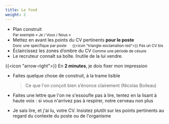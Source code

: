 ```yaml
---
title: Le fond
weight: 2
---
```

- Plan construit\
  <small>Par exemple « Je / Vous / Nous »</small>
- Mettez en avant les points du CV pertinents **pour le poste**\
  <small>Donc une spécifique par poste &emsp;
  {{<icon "triangle-exclamation red">}} Pas un CV bis</small>
- Éclaircissez les zones d’ombre du CV
  <small>Comme une période de césure</small>
- Le recruteur connaît sa boîte. Inutile de la lui vendre.

{{<icon "arrow-right">}} En **2 minutes**, je dois fixer mon impression

<aside class="notes">

- Faites quelque chose de construit, à la trame lisible
  
  > Ce que l'on conçoit bien s’énonce clairement
  (Nicolas Boileau)

- Faites une lettre que l'on ne s'essoufle pas à lire, tentez en la lisant à
  haute voix : si vous n'arrivez pas à respirer, notre cerveau non plus
- Je sais lire, et j'ai lu, votre CV. Insistez plutôt sur les points pertinents
  au regard du contexte du poste ou de l'organisme

</aside>
